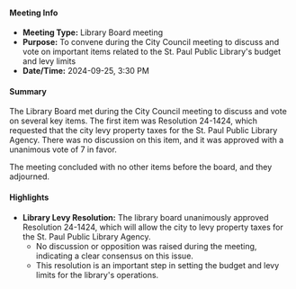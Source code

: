 ---
---

#### Meeting Info
- **Meeting Type:** Library Board meeting
- **Purpose:** To convene during the City Council meeting to discuss and vote on important items related to the St. Paul Public Library's budget and levy limits
- **Date/Time:** 2024-09-25, 3:30 PM

#### Summary
The Library Board met during the City Council meeting to discuss and vote on several key items. The first item was Resolution 24-1424, which requested that the city levy property taxes for the St. Paul Public Library Agency. There was no discussion on this item, and it was approved with a unanimous vote of 7 in favor.

The meeting concluded with no other items before the board, and they adjourned.

#### Highlights

* **Library Levy Resolution:** The library board unanimously approved Resolution 24-1424, which will allow the city to levy property taxes for the St. Paul Public Library Agency.
	+ No discussion or opposition was raised during the meeting, indicating a clear consensus on this issue.
	+ This resolution is an important step in setting the budget and levy limits for the library's operations.

